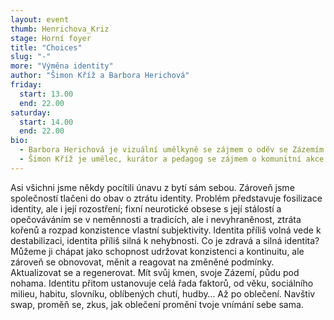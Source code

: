 ```yaml
---
layout: event
thumb: Henrichova_Kriz
stage: Horní foyer
title: "Choices"
slug: "-"
more: "Výměna identity"
author: "Šimon Kříž a Barbora Herichová"
friday:
  start: 13.00
  end: 22.00
saturday:
  start: 14.00
  end: 22.00
bio:
  - Barbora Herichová je vizuální umělkyně se zájmem o oděv se Zázemím v Brně.
  - Šimon Kříž je umělec, kurátor a pedagog se zájmem o komunitní akce spojené s propagací umění na brněnské vizuální scéně.
---
```


Asi všichni jsme někdy pocítili únavu z bytí sám sebou. Zároveň jsme společností tlačeni do obav o ztrátu identity. Problém představuje fosilizace identity, ale i její rozostření; fixní neurotické obsese s její stálostí a opečováváním se v neměnnosti a tradicích, ale i nevyhraněnost, ztráta kořenů a rozpad konzistence vlastní subjektivity. Identita příliš volná vede k destabilizaci, identita příliš silná k nehybnosti. Co je zdravá a silná identita? Můžeme ji chápat jako schopnost udržovat konzistenci a kontinuitu, ale zároveň se obnovovat, měnit a reagovat na změněné podmínky. Aktualizovat se a regenerovat. Mít svůj kmen, svoje Zázemí, půdu pod nohama. Identitu přitom ustanovuje celá řada faktorů, od věku, sociálního milieu, habitu, slovníku, oblíbených chutí, hudby… Až po oblečení. Navštiv swap, proměň se, zkus, jak oblečení promění tvoje vnímání sebe sama.
